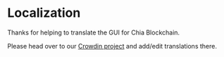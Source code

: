 # Localization

Thanks for helping to translate the GUI for Chia Blockchain.

Please head over to our [Crowdin project](https://crowdin.com/project/floteo-blockchain/) and add/edit translations there.
